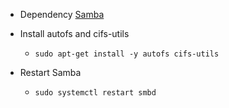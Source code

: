 * Dependency [Samba](https://github.com/Cuates/ubuntuinstall/tree/main/systemshare/samba)

* Install autofs and cifs-utils
  * `sudo apt-get install -y autofs cifs-utils`
* Restart Samba
  * `sudo systemctl restart smbd`
